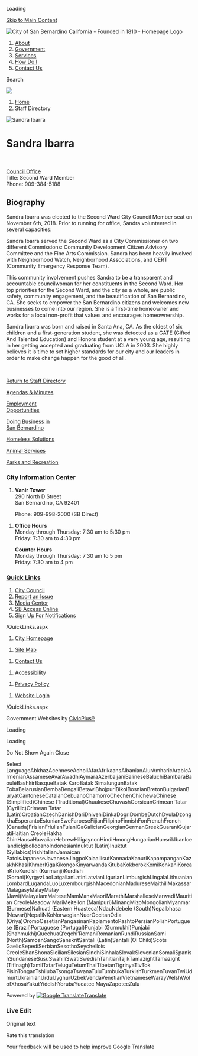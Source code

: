 Loading

[Skip to Main Content](https://www.sanbernardino.gov/directory.aspx?eid=97%2F)

![City of San Bernardino California - Founded in 1810 - Homepage Logo](https://www.sanbernardino.gov/ImageRepository/Document?documentID=75)

1. [About](https://www.sanbernardino.gov/1148/About)
2. [Government](https://www.sanbernardino.gov/27/Government)
3. [Services](https://www.sanbernardino.gov/101/Services)
4. [How Do I](https://www.sanbernardino.gov/9/How-Do-I)
5. [Contact Us](https://www.sanbernardino.gov/35/Contact-Us)

Search

![](https://www.sanbernardino.gov/ImageRepository/Document?documentID=108)

1. [Home](https://www.sanbernardino.gov)
2. Staff Directory

![Sandra Ibarra](https://www.sanbernardino.gov/ImageRepository/Document?documentID=2507 "Sandra Ibarra")

# Sandra Ibarra

 

[Council Office](https://www.sanbernardino.gov/Directory.aspx?DID=41)  
Title: Second Ward Member  
Phone: 909-384-5188

## Biography

Sandra Ibarra was elected to the Second Ward City Council Member seat on November 6th, 2018. Prior to running for office, Sandra volunteered in several capacities:

Sandra Ibarra served the Second Ward as a City Commissioner on two different Commissions: Community Development Citizen Advisory Committee and the Fine Arts Commission. Sandra has been heavily involved with Neighborhood Watch, Neighborhood Associations, and CERT (Community Emergency Response Team).

This community involvement pushes Sandra to be a transparent and accountable councilwoman for her constituents in the Second Ward. Her top priorities for the Second Ward, and the city as a whole, are public safety, community engagement, and the beautification of San Bernardino, CA. She seeks to empower the San Bernardino citizens and welcomes new businesses to come into our region. She is a first-time homeowner and works for a local non-profit that values and encourages homeownership.

Sandra Ibarra was born and raised in Santa Ana, CA. As the oldest of six children and a first-generation student, she was detected as a GATE (Gifted And Talented Education) and Honors student at a very young age, resulting in her getting accepted and graduating from UCLA in 2003. She highly believes it is time to set higher standards for our city and our leaders in order to make change happen for the good of all.

 

[Return to Staff Directory](https://www.sanbernardino.gov/Directory.aspx)

[Agendas &amp; Minutes](https://www.sanbernardino.gov/720/Agenda-Web-Portal)

[Employment  
Opportunities](https://www.sanbernardino.gov/870/Current-Job-Opportunities)

[Doing Business in  
San Bernardino](https://www.sanbernardino.gov/1602/Business-Roadmap)

[Homeless Solutions](https://www.sanbernardino.gov/275/Homeless-Solutions)

[Animal Services](https://www.sanbernardino.gov/164/Animal-Services)

[Parks and Recreation](https://www.sanbernardino.gov/158/Parks-Recreation)

### City Information Center

1. **Vanir Tower**  
   290 North D Street  
   San Bernardino, CA 92401
   
   Phone: 909-998-2000 (SB Direct)

<!--THE END-->

1. **Office Hours**  
   Monday through Thursday: 7:30 am to 5:30 pm  
   Friday: 7:30 am to 4:30 pm
   
   **Counter Hours**  
   Monday through Thursday: 7:30 am to 5 pm  
   Friday: 7:30 am to 4 pm

### [Quick Links](https://www.sanbernardino.gov/QuickLinks.aspx?CID=15)

1. [City Council](https://www.sanbernardino.gov/694/City-Council)
2. [Report an Issue](https://www.sanbernardino.gov/1610/Report-an-Issue)
3. [Media Center](https://www.sanbernardino.gov/1464/Media-Center)
4. [SB Access Online](https://www.sanbernardino.gov/1011/SB-Access-Online-Virtual-City-Hall)
5. [Sign Up For Notifications](https://www.sanbernardino.gov/list.aspx)

/QuickLinks.aspx

1. [City Homepage](https://www.sbcity.org)

<!--THE END-->

1. [Site Map](https://www.sanbernardino.gov/sitemap)

<!--THE END-->

1. [Contact Us](https://www.sanbernardino.gov/directory.aspx)

<!--THE END-->

1. [Accessibility](https://www.sanbernardino.gov/accessibility)

<!--THE END-->

1. [Privacy Policy](https://www.sanbernardino.gov/site/privacy)

<!--THE END-->

1. [Website Login](https://www.sanbernardino.gov/admin)

<!--THE END-->

<!--THE END-->

/QuickLinks.aspx

Government Websites by [CivicPlus®](https://connect.civicplus.com/referral)

Loading

Loading

Do Not Show Again Close

Select LanguageAbkhazAcehneseAcholiAfarAfrikaansAlbanianAlurAmharicArabicArmenianAssameseAvarAwadhiAymaraAzerbaijaniBalineseBaluchiBambaraBaouléBashkirBasqueBatak KaroBatak SimalungunBatak TobaBelarusianBembaBengaliBetawiBhojpuriBikolBosnianBretonBulgarianBuryatCantoneseCatalanCebuanoChamorroChechenChichewaChinese (Simplified)Chinese (Traditional)ChuukeseChuvashCorsicanCrimean Tatar (Cyrillic)Crimean Tatar (Latin)CroatianCzechDanishDariDhivehiDinkaDogriDombeDutchDyulaDzongkhaEsperantoEstonianEweFaroeseFijianFilipinoFinnishFonFrenchFrench (Canada)FrisianFriulianFulaniGaGalicianGeorgianGermanGreekGuaraniGujaratiHaitian CreoleHakha ChinHausaHawaiianHebrewHiligaynonHindiHmongHungarianHunsrikIbanIcelandicIgboIlocanoIndonesianInuktut (Latin)Inuktut (Syllabics)IrishItalianJamaican PatoisJapaneseJavaneseJingpoKalaallisutKannadaKanuriKapampanganKazakhKhasiKhmerKigaKikongoKinyarwandaKitubaKokborokKomiKonkaniKoreanKrioKurdish (Kurmanji)Kurdish (Sorani)KyrgyzLaoLatgalianLatinLatvianLigurianLimburgishLingalaLithuanianLombardLugandaLuoLuxembourgishMacedonianMadureseMaithiliMakassarMalagasyMalayMalay (Jawi)MalayalamMalteseMamManxMaoriMarathiMarshalleseMarwadiMauritian CreoleMeadow MariMeiteilon (Manipuri)MinangMizoMongolianMyanmar (Burmese)Nahuatl (Eastern Huasteca)NdauNdebele (South)Nepalbhasa (Newari)NepaliNKoNorwegianNuerOccitanOdia (Oriya)OromoOssetianPangasinanPapiamentoPashtoPersianPolishPortuguese (Brazil)Portuguese (Portugal)Punjabi (Gurmukhi)Punjabi (Shahmukhi)QuechuaQʼeqchiʼRomaniRomanianRundiRussianSami (North)SamoanSangoSanskritSantali (Latin)Santali (Ol Chiki)Scots GaelicSepediSerbianSesothoSeychellois CreoleShanShonaSicilianSilesianSindhiSinhalaSlovakSlovenianSomaliSpanishSundaneseSusuSwahiliSwatiSwedishTahitianTajikTamazightTamazight (Tifinagh)TamilTatarTeluguTetumThaiTibetanTigrinyaTivTok PisinTonganTshilubaTsongaTswanaTuluTumbukaTurkishTurkmenTuvanTwiUdmurtUkrainianUrduUyghurUzbekVendaVenetianVietnameseWarayWelshWolofXhosaYakutYiddishYorubaYucatec MayaZapotecZulu

Powered by [![Google Translate](https://www.gstatic.com/images/branding/googlelogo/1x/googlelogo_color_42x16dp.png)Translate](https://translate.google.com)

### Live Edit

Original text

Rate this translation

Your feedback will be used to help improve Google Translate